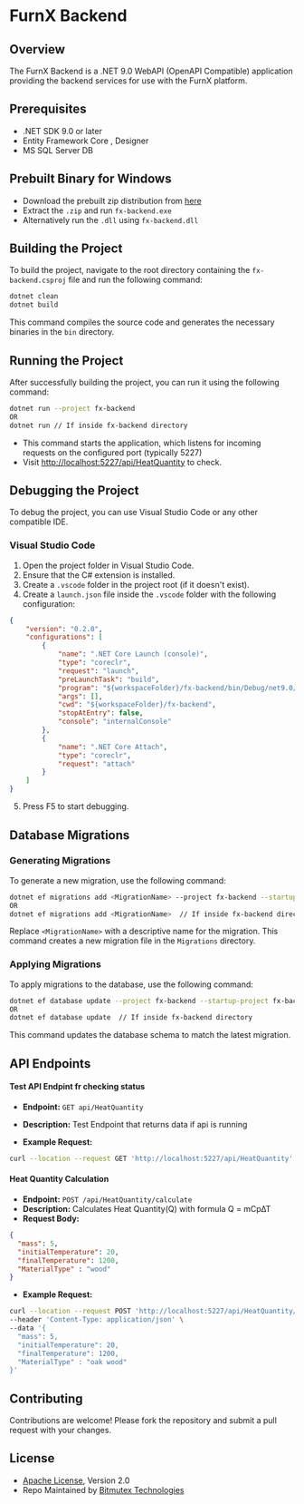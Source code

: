 # FurnX Backend

## Overview

The FurnX Backend is a .NET 9.0 WebAPI (OpenAPI Compatible) application providing the backend services for use with the FurnX platform.

## Prerequisites

-   .NET SDK 9.0 or later
-   Entity Framework Core , Designer
-   MS SQL Server DB

## Prebuilt Binary for Windows
- Download the prebuilt zip distribution from [here](https://github.com/aamitn/furnx-backend/releases/download/0.0.1/prebuilt.zip)
- Extract the `.zip` and run `fx-backend.exe`
- Alternatively run the `.dll` using `fx-backend.dll` 

## Building the Project

To build the project, navigate to the root directory containing the `fx-backend.csproj` file and run the following command:

```bash
dotnet clean
dotnet build
```

This command compiles the source code and generates the necessary binaries in the `bin` directory.

## Running the Project

After successfully building the project, you can run it using the following command:

```bash
dotnet run --project fx-backend
OR
dotnet run // If inside fx-backend directory
```

- This command starts the application, which listens for incoming requests on the configured port (typically 5227)
- Visit [http://localhost:5227/api/HeatQuantity](http://localhost:5227/api/HeatQuantity) to check.


## Debugging the Project

To debug the project, you can use Visual Studio Code or any other compatible IDE.

### Visual Studio Code

1.  Open the project folder in Visual Studio Code.
2.  Ensure that the C# extension is installed.
3.  Create a `.vscode` folder in the project root (if it doesn't exist).
4.  Create a `launch.json` file inside the `.vscode` folder with the following configuration:

```json
{
    "version": "0.2.0",
    "configurations": [
        {
            "name": ".NET Core Launch (console)",
            "type": "coreclr",
            "request": "launch",
            "preLaunchTask": "build",
            "program": "${workspaceFolder}/fx-backend/bin/Debug/net9.0/fx-backend.dll",
            "args": [],
            "cwd": "${workspaceFolder}/fx-backend",
            "stopAtEntry": false,
            "console": "internalConsole"
        },
        {
            "name": ".NET Core Attach",
            "type": "coreclr",
            "request": "attach"
        }
    ]
}
```

5.  Press F5 to start debugging.

## Database Migrations

### Generating Migrations

To generate a new migration, use the following command:

```bash
dotnet ef migrations add <MigrationName> --project fx-backend --startup-project fx-backend
OR 
dotnet ef migrations add <MigrationName>  // If inside fx-backend directory

```

Replace `<MigrationName>` with a descriptive name for the migration. This command creates a new migration file in the `Migrations` directory.

### Applying Migrations

To apply migrations to the database, use the following command:

```bash
dotnet ef database update --project fx-backend --startup-project fx-backend
OR
dotnet ef database update  // If inside fx-backend directory
```

This command updates the database schema to match the latest migration.

## API Endpoints

#### Test API Endpint fr checking status

-   **Endpoint:** `GET api/HeatQuantity`
-   **Description:** Test Endpoint that returns data if api is running


-   **Example Request:**

```bash
curl --location --request GET 'http://localhost:5227/api/HeatQuantity'
```



#### Heat Quantity Calculation 

-   **Endpoint:** `POST /api/HeatQuantity/calculate`
-   **Description:** Calculates Heat Quantity(Q) with formula Q = mCp∆T
-   **Request Body:**

```json
{
  "mass": 5,
  "initialTemperature": 20,
  "finalTemperature": 1200,
  "MaterialType" : "wood"
}
```

-   **Example Request:**

```bash
curl --location --request POST 'http://localhost:5227/api/HeatQuantity/calculate' \
--header 'Content-Type: application/json' \
--data '{
  "mass": 5,
  "initialTemperature": 20,
  "finalTemperature": 1200,
  "MaterialType" : "oak wood"
}'
```



## Contributing

Contributions are welcome! Please fork the repository and submit a pull request with your changes.

## License

- [Apache License](https://www.apache.org/licenses/LICENSE-2.0), Version 2.0 
- Repo Maintained by [Bitmutex Technologies](https://bitmutex.com)